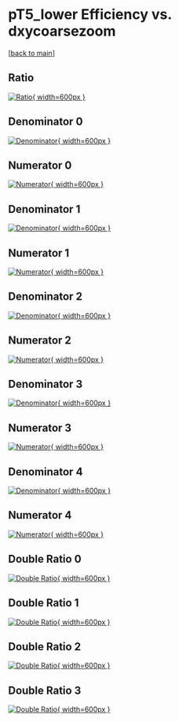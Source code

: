 # pT5_lower Efficiency vs. dxycoarsezoom

[[back to main](./)]



## Ratio

[![Ratio](../mtv/var/pT5_lower_base_13_0_eff_dxycoarsezoom.png){ width=600px }](../mtv/var/pT5_lower_base_13_0_eff_dxycoarsezoom.pdf)

## Denominator 0

[![Denominator](../mtv/den/pT5_lower_base_13_0_eff_dxycoarsezoom_den0.png){ width=600px }](../mtv/den/pT5_lower_base_13_0_eff_dxycoarsezoom_den0.pdf)

## Numerator 0

[![Numerator](../mtv/num/pT5_lower_base_13_0_eff_dxycoarsezoom_num0.png){ width=600px }](../mtv/num/pT5_lower_base_13_0_eff_dxycoarsezoom_num0.pdf)

## Denominator 1

[![Denominator](../mtv/den/pT5_lower_base_13_0_eff_dxycoarsezoom_den1.png){ width=600px }](../mtv/den/pT5_lower_base_13_0_eff_dxycoarsezoom_den1.pdf)

## Numerator 1

[![Numerator](../mtv/num/pT5_lower_base_13_0_eff_dxycoarsezoom_num1.png){ width=600px }](../mtv/num/pT5_lower_base_13_0_eff_dxycoarsezoom_num1.pdf)

## Denominator 2

[![Denominator](../mtv/den/pT5_lower_base_13_0_eff_dxycoarsezoom_den2.png){ width=600px }](../mtv/den/pT5_lower_base_13_0_eff_dxycoarsezoom_den2.pdf)

## Numerator 2

[![Numerator](../mtv/num/pT5_lower_base_13_0_eff_dxycoarsezoom_num2.png){ width=600px }](../mtv/num/pT5_lower_base_13_0_eff_dxycoarsezoom_num2.pdf)

## Denominator 3

[![Denominator](../mtv/den/pT5_lower_base_13_0_eff_dxycoarsezoom_den3.png){ width=600px }](../mtv/den/pT5_lower_base_13_0_eff_dxycoarsezoom_den3.pdf)

## Numerator 3

[![Numerator](../mtv/num/pT5_lower_base_13_0_eff_dxycoarsezoom_num3.png){ width=600px }](../mtv/num/pT5_lower_base_13_0_eff_dxycoarsezoom_num3.pdf)

## Denominator 4

[![Denominator](../mtv/den/pT5_lower_base_13_0_eff_dxycoarsezoom_den4.png){ width=600px }](../mtv/den/pT5_lower_base_13_0_eff_dxycoarsezoom_den4.pdf)

## Numerator 4

[![Numerator](../mtv/num/pT5_lower_base_13_0_eff_dxycoarsezoom_num4.png){ width=600px }](../mtv/num/pT5_lower_base_13_0_eff_dxycoarsezoom_num4.pdf)

## Double Ratio 0

[![Double Ratio](../mtv/ratio/pT5_lower_base_13_0_eff_dxycoarsezoom_ratio0.png){ width=600px }](../mtv/ratio/pT5_lower_base_13_0_eff_dxycoarsezoom_ratio0.pdf)

## Double Ratio 1

[![Double Ratio](../mtv/ratio/pT5_lower_base_13_0_eff_dxycoarsezoom_ratio1.png){ width=600px }](../mtv/ratio/pT5_lower_base_13_0_eff_dxycoarsezoom_ratio1.pdf)

## Double Ratio 2

[![Double Ratio](../mtv/ratio/pT5_lower_base_13_0_eff_dxycoarsezoom_ratio2.png){ width=600px }](../mtv/ratio/pT5_lower_base_13_0_eff_dxycoarsezoom_ratio2.pdf)

## Double Ratio 3

[![Double Ratio](../mtv/ratio/pT5_lower_base_13_0_eff_dxycoarsezoom_ratio3.png){ width=600px }](../mtv/ratio/pT5_lower_base_13_0_eff_dxycoarsezoom_ratio3.pdf)

